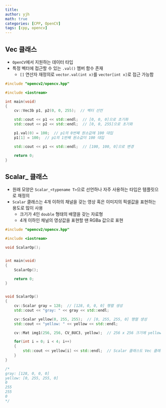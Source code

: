 ```yaml
---
title:
author: yjh
math: true
categories: [CPP, OpenCV]
tags: [cpp, opencv]
---
```


## Vec 클래스

- `OpenCV`에서 지원하는 데이터 타입
- 특정 벡터에 접근할 수 있는 `.val()` 멤버 함수 존재
  - `[]` 연산자 재정의로 `vector.val(int x)`를 `vector[int x]`로 접근 가능함

```cpp
#include "opencv2/opencv.hpp"

#include <iostream>

int main(void)
{
    cv::Vec3b p1, p2(0, 0, 255);  // 벡터 선언

    std::cout << p1 << std::endl;  // [0, 0, 0]으로 초기화
    std::cout << p2 << std::endl;  // [0, 0, 255]으로 초기화

    p1.val(0) = 100;  // p1의 0번째 원소값에 100 대입
    p1[1] = 100;  // p1의 1번째 원소값이 100 대입

    std::cout << p1 << std::endl;  // [100, 100, 0]으로 변경

    return 0;
}
```

## Scalar_ 클래스

- 원래 모양은 `Scalar_<typename T>`으로 선언하나 자주 사용하는 타입은 템플릿으로 재정의
- `Scalar` 클래스는 4개 이하의 채널을 갖는 영상 혹은 이미지의 픽셀값을 표현하는 용도로 많이 사용
  - 크기가 4인 `double` 형태의 배열을 갖는 자료형
  - 4개 이하인 채널의 영상값을 표현할 땐 RGBa 값으로 표현

```cpp
#include "opencv2/opencv.hpp"

#include <iostream>

void ScalarOp();


int main(void)
{
    ScalarOp();

    return 0;
}


void ScalarOp()
{
    cv::Scalar gray = 128;  // [128, 0, 0, 0] 행렬 생성
    std::cout << "gray: " << gray << std::endl;

    cv::Scalar yellow(0, 255, 255);  // [0, 255, 255, 0] 행렬 생성
    std::cout << "yellow: " << yellow << std::endl;

    cv::Mat img1(256, 256, CV_8UC3, yellow);  // 256 x 256 크기에 yellow 대입해 선언

    for(int i = 0; i < 4; i++)
    {
        std::cout << yellow[i] << std::endl;  // Scalar 클래스도 Vec 클래스처럼 [] 연산자로 접근 가능
    }
}

/*
gray: [128, 0, 0, 0]
yellow: [0, 255, 255, 0]
0
255
255
0
*/
```

